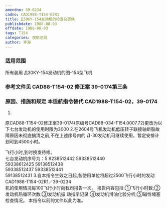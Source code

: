 ```yaml
---
amendno: 39-0234
cadno: CAD1988-T154-02R1
title: Д30KY-154发动机的检查及更换
publishdate: 1988-08-03
effdate: 1988-08-03
tags: T154
categories: 民航总局
author: 李海
---
```


### 适用范围 
所有装用 Д30KY-154发动机的图-154型飞机

<!--more-->
### 参考文件见 CAD88-T154-02 修正案 39-0174第三条

### 原因、措施和规定 本适航指令替代 CAD1988-T154-02，39-0174 
1.
原CAD88-T154-02修正案39-0174(原编号CAD88-034-T154.0007.72)更改为以下七台发动机的使用时限为3000
    2.在2604号飞机发动机低压转子联接轴断裂故障原因未彻底搞清之前,不在上述序号内的 Д-30发动机可继续使用。暂定安排计划可到4500小时。 

飞行小时,到时换发待修。  
七台发动机序号为：5 9238512442  59338512440  
59338612425   59138512438  
59338512437   59338512441  
59138512431 
    3.自本指令生效之日起,各使用单位将超过2500飞行小时的发动
  CAD1988-T154-02R1／39-0234   
机的使用情况每100飞行小时向我司报告一次。     报告内容包括:①飞行小时数;②发动机热循环次数;③发动机振
动指示记录;④发动机滑油化验分析;⑤磁性堵塞检查情况。    本指令以前的文件以此为准。
